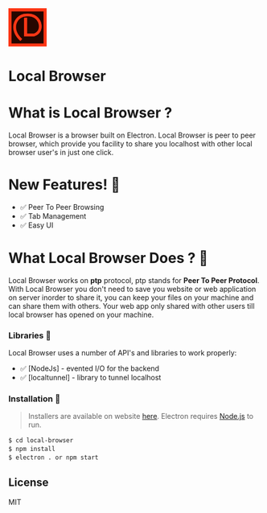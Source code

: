 <img src="https://raw.githubusercontent.com/Chhekur/local-browser/master/assets/icons/icon.png" width="15%">

# Local Browser

# What is Local Browser ?
Local Browser is a browser built on Electron.
Local Browser is peer to peer browser, which provide you facility to share you localhost with other local browser user's in just one click.

    

# New Features! 🌟

  - ✅ Peer To Peer Browsing
  - ✅ Tab Management
  - ✅ Easy UI

# What Local Browser Does ? 🌟
Local Browser works on **ptp** protocol, ptp stands for **Peer To Peer Protocol**. With Local Browser you don't need to save you website or web application on server inorder to share it, you can keep your files on your machine and can share them with others. Your web app only shared with other users till local browser has opened on your machine. 

### Libraries 🌟

Local Browser uses a number of API's and libraries to work properly:

* ✅ [NodeJs] - evented I/O for the backend
* ✅ [localtunnel] - library to tunnel localhost

### Installation 🌟
> Installers are available on website [here](https://chhekur.github.io/local-browser/).
> Electron requires [Node.js](https://nodejs.org/) to run.



```sh
$ cd local-browser
$ npm install
$ electron . or npm start
```
License
----

MIT

[//]: # "These are reference links used in the body of this note and get stripped out when the markdown processor does its job. There is no need to format nicely because it shouldn't be seen. Thanks SO - http://stackoverflow.com/questions/4823468/store-comments-in-markdown-syntax"
